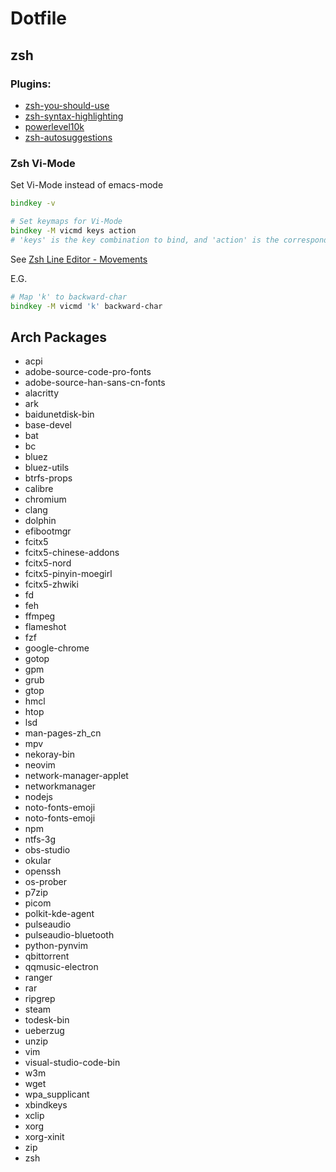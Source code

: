 # Dotfile

## zsh

### Plugins:
- [zsh-you-should-use](https://github.com/MichaelAquilina/zsh-you-should-use)
- [zsh-syntax-highlighting](https://github.com/zsh-users/zsh-syntax-highlighting)
- [powerlevel10k](https://github.com/romkatv/powerlevel10k)
- [zsh-autosuggestions](https://github.com/zsh-users/zsh-autosuggestions.git)

### Zsh Vi-Mode

Set Vi-Mode instead of emacs-mode

```zsh
bindkey -v
```

```zsh
# Set keymaps for Vi-Mode
bindkey -M vicmd keys action
# 'keys' is the key combination to bind, and 'action' is the corresponding action or command.
```

See [Zsh Line Editor - Movements](https://zsh.sourceforge.io/Doc/Release/Zsh-Line-Editor.html#Movement)

E.G.
```zsh
# Map 'k' to backward-char
bindkey -M vicmd 'k' backward-char
```

## Arch Packages

- acpi
- adobe-source-code-pro-fonts
- adobe-source-han-sans-cn-fonts
- alacritty
- ark
- baidunetdisk-bin
- base-devel
- bat
- bc
- bluez
- bluez-utils
- btrfs-props
- calibre
- chromium
- clang
- dolphin
- efibootmgr
- fcitx5
- fcitx5-chinese-addons
- fcitx5-nord
- fcitx5-pinyin-moegirl
- fcitx5-zhwiki
- fd
- feh
- ffmpeg
- flameshot
- fzf
- google-chrome
- gotop
- gpm
- grub
- gtop
- hmcl
- htop
- lsd
- man-pages-zh_cn
- mpv
- nekoray-bin
- neovim
- network-manager-applet
- networkmanager
- nodejs
- noto-fonts-emoji
- noto-fonts-emoji
- npm
- ntfs-3g
- obs-studio
- okular
- openssh
- os-prober
- p7zip
- picom
- polkit-kde-agent
- pulseaudio
- pulseaudio-bluetooth
- python-pynvim
- qbittorrent
- qqmusic-electron
- ranger
- rar
- ripgrep
- steam
- todesk-bin
- ueberzug
- unzip
- vim
- visual-studio-code-bin
- w3m
- wget
- wpa_supplicant
- xbindkeys
- xclip
- xorg
- xorg-xinit
- zip
- zsh
